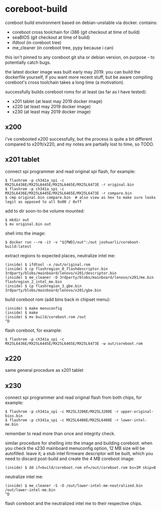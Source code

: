 # coreboot-build

coreboot build environment based on debian-unstable via docker. contains:

- coreboot cross toolchain for i386 (git checkout at time of build)
- seaBIOS (git checkout at time of build)
- ifdtool (in coreboot tree)
- me_cleaner (in coreboot tree, pypy because i can)

this isn't pinned to any coreboot git sha or debian version, on purpose - to potentially catch bugs.

the latest docker image was built early may 2019. you can build the dockerfile yourself, if you want more recent stuff, but be aware compiling coreboot's cross toolchain takes a long time (a motivation).

successfully builds coreboot roms for at least (as far as I have tested):

- x201 tablet (at least may 2019 docker image)
- x220 (at least may 2019 docker image)
- x230 (at least may 2019 docker image)


## x200

i've corebooted x200 successfully, but the process is quite a bit different compared to x201t/x220, and my notes are partially lost to time, so TODO.


## x201 tablet

connect spi programmer and read original spi flash, for example:

    $ flashrom -p ch341a_spi -c MX25L6436E/MX25L6445E/MX25L6465E/MX25L6473E -r original.bin
    $ flashrom -p ch341a_spi -c MX25L6436E/MX25L6445E/MX25L6465E/MX25L6473E -r compare.bin
    $ cmp original.bin compare.bin  # also view as hex to make sure looks legit as opposed to all 0x00 / 0xff

add to dir soon-to-be volume mounted:

    $ mkdir out
    $ mv original.bin out

shell into the image:

    $ docker run --rm -it -v "${PWD}/out":/out joshuarli/coreboot-build:latest

extract regions to expected places, neutralize intel me:

    (inside) $ ifdtool -x /out/original.rom
    (inside) $ cp flashregion_0_flashdescriptor.bin 3rdparty/blobs/mainboard/lenovo/x201/descriptor.bin
    (inside) $ me_cleaner -O 3rdparty/blobs/mainboard/lenovo/x201/me.bin flashregion_2_intel_me.bin
    (inside) $ cp flashregion_3_gbe.bin 3rdparty/blobs/mainboard/lenovo/x201/gbe.bin

build coreboot rom (add bins back in chipset menu):

    (inside) $ make menuconfig
    (inside) $ make
    (inside) $ mv build/coreboot.rom /out
    ^D

flash coreboot, for example:

    $ flashrom -p ch341a_spi -c MX25L6436E/MX25L6445E/MX25L6465E/MX25L6473E -w out/coreboot.rom


## x220

same general procedure as x201 tablet


## x230

connect spi programmer and read original flash from both chips, for example:

    $ flashrom -p ch341a_spi -c MX25L3206E/MX25L3208E -r upper-original-bios.bin    
    $ flashrom -p ch341a_spi -c MX25L6406E/MX25L6408E -r lower-intel-me.bin

remember to read more than once and integrity check.

similar procedure for shelling into the image and building coreboot. when you check the x230 mainboard menuconfig option, 12 MB size will be autofilled. leave it; a stub intel firmware descriptor will be built, which you need to discard post-build and create the 4 MB coreboot image:

    (inside) $ dd if=build/coreboot.rom of=/out/coreboot.rom bs=1M skip=8

neutralize intel me:

    (inside) $ me_cleaner -S -O /out/lower-intel-me-neutralized.bin /out/lower-intel-me.bin
    ^D

flash coreboot and the neutralized intel me to their respective chips.
